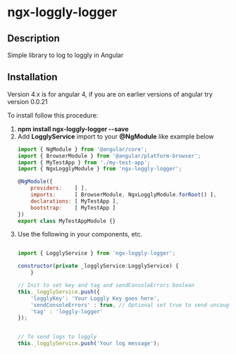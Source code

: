 # ngx-loggly-logger

## Description
Simple library to log to loggly in Angular

## Installation

Version 4.x is for angular 4, if you are on earlier versions of angular try version 0.0.21

To install follow this procedure:

1. __npm install ngx-loggly-logger --save__
2. Add __LogglyService__ import to your __@NgModule__ like example below
    ```js
    import { NgModule } from '@angular/core';
    import { BrowserModule } from '@angular/platform-browser';
    import { MyTestApp } from './my-test-app';
    import { NgxLogglyModule } from 'ngx-loggly-logger';

    @NgModule({
        providers:    [ ],
        imports:      [ BrowserModule, NgxLogglyModule.forRoot() ],
        declarations: [ MyTestApp ],
        bootstrap:    [ MyTestApp ]
    })
    export class MyTestAppModule {}
    ```
3. Use the following in your components, etc.
    ```js

    import { LogglyService } from 'ngx-loggly-logger';

    constructor(private _logglyService:LogglyService) {
        }

    // Init to set key and tag and sendConsoleErrors boolean
    this._logglyService.push({
        'logglyKey': 'Your Loggly Key goes here',
        'sendConsoleErrors' : true, // Optional set true to send uncaught console errors
        'tag' : 'loggly-logger'
    });


    // To send logs to loggly
    this._logglyService.push('Your log message');
    ```


